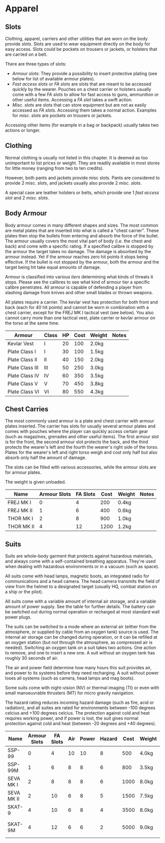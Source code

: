 # Apparel

## Slots

Clothing, apparel, carriers and other utilities that are worn on the body
provide _slots_. Slots are used to wear equipment directly on the body
for easy access. Slots could be pockets on trousers or jackets, or holsters that
are carried on a belt.

There are three types of slots:

- _Armour slots_: They provide a possibility to insert protective plating
(see below for list of available armour plates).
- _Fast access slots_ or _FA slots_ are slots that are meant to be
accessed quickly by the wearer. Pouches on a chest carrier or holsters usually
come with a few _FA slots_ to allow for fast access to guns, ammunition
or other useful items. Accessing a _FA slot_ takes a swift action.
- _Misc. slots_ are slots that can store equipment but are not as easily
accessed as _FA slots_. Accessing them takes a normal action. Examples
for _misc. slots_ are pockets on trousers or jackets.

Accessing other items (for example in a bag or backpack) usually takes two
actions or longer.

## Clothing

Normal clothing is usually not listed in this chapter. It is deemed as
too unimportant to list prices or weight. They are readily available
in most stores for little money (ranging from two to ten credits).

However, both pants and jackets provide misc slots. Pants are considered to
provide 2 _misc. slots_, and jackets usually also provide 2 _misc. slots_.

A special case are leather holsters or belts, which provide one 1 _fast access
slot_ and 2 _misc. slots_.

## Body Armour

Body armour comes in many different shapes and sizes. The most common are
metal plates that are inserted into what is called a "chest carrier". These
plates then stop the bullets from entering and absorb the force of the bullet.
The armour usually covers the most vital part of body (i.e. the chest and
back) and come with a specific rating. If a specified calibre is stopped by
the armour the target takes no damage. The damage is absorbed by the armour
instead. Yet if the armour reaches zero hit points it stops being
effective. If the bullet is not stopped by the armour, both the armour and the
target being hit take equal amounts of damage.

Armour is classified into various _tiers_ determining what kinds of threats
it stops. Please see the calibres to see what kind of armour tier a specific
calibre penetrates. All armour is capable of defending a player from slashing
damage from knives and other small blades or thrown weapons.

All plates require a carrier. The kevlar vest has protection for both front
and back (each for 40 hit points) and cannot be worn in combination with a
chest carrier, except for the FREJ MK I tactical vest (see below). You also
cannot carry more than one tactical vest, plate carrier or kevlar armour on
the torso at the same time.

| Armour          | Class | HP  | Cost | Weight | Notes |
| --------------- | ----- | --- | ---- | ------ | ----- |
| Kevlar Vest     | I     | 20  | 100  | 2.0kg  |       |
| Plate Class I   | I     | 30  | 100  | 1.5kg  |       |
| Plate Class II  | II    | 40  | 150  | 2.0kg  |       |
| Plate Class III | III   | 50  | 250  | 3.0kg  |       |
| Plate Class IV  | IV    | 60  | 350  | 3.5kg  |       |
| Plate Class V   | V     | 70  | 450  | 3.8kg  |       |
| Plate Class VI  | VI    | 80  | 550  | 4.3kg  |       |

## Chest Carries

The most commonly used armour is a plate and chest carrier with armour plates
inserted. The carrier has slots for usually several armour plates and comes
with pouches where the player can quickly access certain gear (such as
magazines, grenades and other useful items). The first armour slot is for the
front, the second armour slot protects the back, and the third protects the
wearer's left and the fourth the wearer's right side of the torso. Plates for
the wearer's left and right torso weigh and cost only half but also absorb only
half the amount of damage.

The slots can be filled with various accessories, while the armour slots are
for armour plates.

The weight is given unloaded.

| Name       | Armour Slots | FA Slots | Cost | Weight | Notes |
| ---------- | ------------ | -------- | ---- | ------ | ----- |
| FREJ MK I  | 0            | 4        | 200  | 0.4kg  |       |
| FREJ MK II | 1            | 6        | 400  | 0.6kg  |       |
| THOR MK I  | 2            | 8        | 900  | 1.0kg  |       |
| THOR MK II | 4            | 12       | 1200 | 1.2kg  |       |

## Suits

Suits are whole-body garment that protects against hazardous materials, and
always come with a self-contained breathing apparatus. They're used when dealing
with hazardous environments or in a vacuum (such as space).

All suits come with head lamps, magnetic boots, an integrated radio for
communications and a head camera. The head camera transmits the field of view
from the helmet to a designated target (usually HQ, combat station on a ship or
the pilot).

All suits come with a variable amount of internal air storage, and a variable
amount of power supply. See the table for further details. The battery can be
switched out during normal operation or recharged at most standard wall power
plugs.

The suits can be switched to a mode where an external air (either from the
atmosphere, or supplied by cable from an oxygen tank) source is used.  The
internal air storage can be changed during operation, or it can be refilled at
an oxygen station (but not through the atmosphere, as compressed air is needed).
Switching an oxygen tank on a suit takes two actions. One action to remove, and
one to insert a new one. A suit without an oxygen tank has roughly 30 seconds of
air.

The air and power field determine how many hours this suit provides air, and
power to its systems before they need recharging. A suit without power loses all
systems (such as camera, head lamps and mag boots).

Some suits come with night-vision (NV) or thermal imaging (TI) or even with
small manoeuvrable thrusters (MT) for micro gravity navigation.

The hazard rating reduces incoming hazard damage (such as fire, acid or
radiation), and all suites are rated for environments between -100 degrees
celcius and +100 degrees celcius. The protection against cold and heat requires
working power, and if power is lost, the suit gives normal protection against
cold and heat (between -20 degrees and +40 degrees).

| Name       | Armour Slots | FA Slots | Air | Power | Hazard | Cost   | Weight | Misc.
| ---------- | ------------ | -------- | --- | ----- | ------ | ------ | -------|--------
| SSP-99     | 0            | 4        | 10  | 10    | 8      |  500   | 4.0kg  |
| SSP-99M    | 1            | 6        | 8   | 8     | 6      |  800   | 3.5kg  | NV
| SEVA MK I  | 2            | 8        | 8   | 8     | 6      | 1000   | 8.0kg  |
| SEVA MK II | 2            | 10       | 6   | 8     | 5      | 1500   | 7.5kg  | NV
| SKAT-9     | 4            | 10       | 6   | 8     | 4      | 3500   | 8.0kg  | NV, TI
| SKAT-9M    | 4            | 12       | 6   | 6     | 2      | 5000   | 9.0kg  | NV, TI, MT
